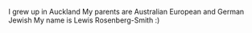 I grew up in Auckland 
My parents are Australian European and German Jewish
My name is Lewis Rosenberg-Smith
:)
